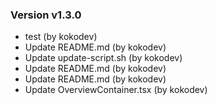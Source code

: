 ### Version v1.3.0
- test (by kokodev)
- Update README.md (by kokodev)
- Update update-script.sh (by kokodev)
- Update README.md (by kokodev)
- Update README.md (by kokodev)
- Update OverviewContainer.tsx (by kokodev)

